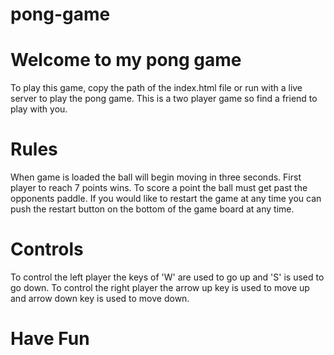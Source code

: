 # pong-game
# Welcome to my pong game
To play this game, copy the path of the index.html file or run with a live server to play the pong game. This is a two player game so find a friend to play with you.
# Rules
When game is loaded the ball will begin moving in three seconds.
First player to reach 7 points wins. 
To score a point the ball must get past the opponents paddle.
If you would like to restart the game at any time you can push the restart button on the bottom of the game board at any time.
# Controls
To control the left player the keys of 'W' are used to go up and 'S' is used to go down.
To control the right player the arrow up key is used to move up and arrow down key is used to move down. 
# Have Fun
